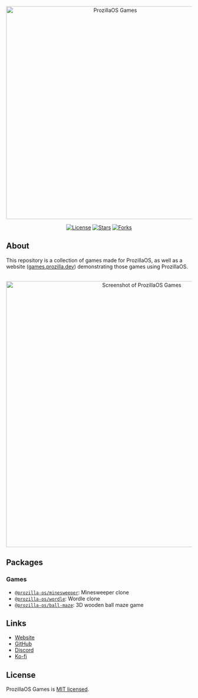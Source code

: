 <div align="center">
 <br />
 <p>
  <a href="https://games.prozilla.dev/"><img src="https://games.prozilla.dev/assets/banner-logo-title-small.png" width="576" alt="ProzillaOS Games" /></a>
 </p>
 <p>
  <a href="https://github.com/prozilla-os/ProzillaOS-games/blob/main/LICENSE.md"><img alt="License" src="https://img.shields.io/github/license/prozilla-os/ProzillaOS-games?style=flat-square&color=FF4D5B&label=License"></a>
  <a href="https://github.com/prozilla-os/ProzillaOS-games"><img alt="Stars" src="https://img.shields.io/github/stars/prozilla-os/ProzillaOS-games?style=flat-square&color=FED24C&label=%E2%AD%90"></a>
  <a href="https://github.com/prozilla-os/ProzillaOS-games"><img alt="Forks" src="https://img.shields.io/github/forks/prozilla-os/ProzillaOS-games?style=flat-square&color=4D9CFF&label=Forks&logo=github"></a>
 </p>
</div>

## About

This repository is a collection of games made for ProzillaOS, as well as a website ([games.prozilla.dev][site]) demonstrating those games using ProzillaOS.

<div align="center">
 <br />
 <a href="https://games.prozilla.dev/"><img src="https://games.prozilla.dev/assets/screenshots/screenshot-minesweeper-wordle.png" width="720" alt="Screenshot of ProzillaOS Games" /></a>
 <br />
</div>

## Packages

### Games

- [`@prozilla-os/minesweeper`](./packages/games/minesweeper/): Minesweeper clone
- [`@prozilla-os/wordle`](./packages/games/wordle/): Wordle clone
- [`@prozilla-os/ball-maze`](./packages/games/ball-maze/): 3D wooden ball maze game

## Links

- [Website][site]
- [GitHub][github]
- [Discord][discord]
- [Ko-fi][ko-fi]

## License

ProzillaOS Games is [MIT licensed](./LICENSE).

[site]: https://games.prozilla.dev/
[github]: https://github.com/prozilla-os/ProzillaOS-games
[discord]: https://discord.gg/JwbyQP4tdz
[ko-fi]: https://ko-fi.com/prozilla
